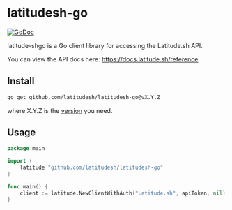 # latitudesh-go
[![GoDoc](https://godoc.org/github.com/latitudesh/latitudesh-go?status.svg)](https://godoc.org/github.com/latitudesh/latitudesh-go)

latitude-shgo is a Go client library for accessing the Latitude.sh API.

You can view the API docs here: https://docs.latitude.sh/reference


## Install
```sh
go get github.com/latitudesh/latitudesh-go@vX.Y.Z
```

where X.Y.Z is the [version](https://github.com/latitudesh/latitudesh-go/releases) you need.

## Usage

```go
package main

import (
    latitude "github.com/latitudesh/latitudesh-go"
)

func main() {
    client := latitude.NewClientWithAuth("Latitude.sh", apiToken, nil)
}
```

